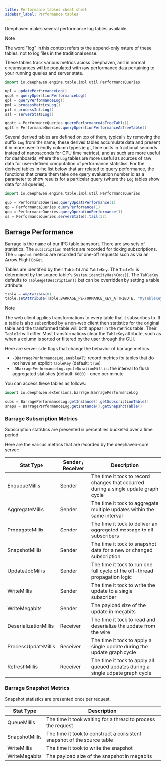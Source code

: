```yaml
---
title: Performance tables cheat sheet
sidebar_label: Performance tables
---
```


Deephaven makes several performance log tables available.

> [!NOTE]
> The word "log" in this context refers to the append-only nature of these tables, not to
> log files in the traditional sense.
>
> These tables track various metrics across Deephaven, and in normal
> circumstances will be populated with raw performance data
> pertaining to your running queries and server state.

```groovy order=upl,qopl,qpl,pml,pil,ssl,qptt,qoptt
import io.deephaven.engine.table.impl.util.PerformanceQueries

upl = updatePerformanceLog()
qopl = queryOperationPerformanceLog()
qpl = queryPerformanceLog()
pml = processMetricsLog()
pil = processInfoLog()
ssl = serverStateLog()

qoptt = PerformanceQueries.queryPerformanceAsTreeTable()
qptt = PerformanceQueries.queryOperationPerformanceAsTreeTable()
```

Several derived tables are defined on top of them, typically by removing the suffix `Log` from the name; these derived tables
accumulate data and present it in more user-friendly column types (e.g., time units in fractional seconds instead of nanoseconds for
CPU time metrics), and as such are more useful for dashboards, where the `Log` tables are more useful as sources of raw data
for user-defined computation of performance statistics. For the derived tables in the list below that are related to query performance,
the functions that create them take one query evaluation number id as a parameter to show results for a particular query (where the `Log`
tables show data for all queries).

```groovy order=qup,qp,qop,ss
import io.deephaven.engine.table.impl.util.PerformanceQueries

qup = PerformanceQueries.queryUpdatePerformance(1)
qp = PerformanceQueries.queryPerformance(1)
qop = PerformanceQueries.queryOperationPerformance(1)
ss = PerformanceQueries.serverState().tail(32)
```

## Barrage Performance

Barrage is the name of our IPC table transport. There are two sets of statistics. The `subscription`
metrics are recorded for ticking subscriptions. The `snapshot` metrics are recorded for one-off
requests such as via an Arrow Flight `DoGet`.

Tables are identified by their `TableId` and `TableKey`. The `TableId` is determined by the source table's
`System.identityHashCode()`. The `TableKey` defaults to `Table#getDescription()` but can be overridden by setting a
table attribute.

```groovy order=null
table = emptyTable(0)
table.setAttribute(Table.BARRAGE_PERFORMANCE_KEY_ATTRIBUTE, "MyTableKey")
```

> [!NOTE]
> The web client applies transformations to every table that it subscribes to. If a table is also subscribed by a non-web
> client then statistics for the original table and the transformed table will both appear in the metrics table. Their
> `TableId` will differ. Most transformations clear the `TableKey` attribute, such as when a column is sorted or filtered
> by the user through the GUI.

Here are server side flags that change the behavior of barrage metrics.

- `-DBarragePerformanceLog.enableAll`: record metrics for tables that do not have an explicit `TableKey` (default: `true`)
- `-DBarragePerformanceLog.cycleDurationMillis`: the interval to flush aggregated statistics (default: `60000` - once per minute)

You can access these tables as follows:

```groovy order=subs,snaps
import io.deephaven.extensions.barrage.BarragePerformanceLog

subs = BarragePerformanceLog.getInstance().getSubscriptionTable()
snaps = BarragePerformanceLog.getInstance().getSnapshotTable()
```

### Barrage Subscription Metrics

Subscription statistics are presented in percentiles bucketed over a time period.

Here are the various metrics that are recorded by the deephaven-core server:

| Stat Type             | Sender / Receiver | Description                                                                         |
| --------------------- | ----------------- | ----------------------------------------------------------------------------------- |
| EnqueueMillis         | Sender            | The time it took to record changes that occurred during a single update graph cycle |
| AggregateMillis       | Sender            | The time it took to aggregate multiple updates within the same interval             |
| PropagateMillis       | Sender            | The time it took to deliver an aggregated message to all subscribers                |
| SnapshotMillis        | Sender            | The time it took to snapshot data for a new or changed subscription                 |
| UpdateJobMillis       | Sender            | The time it took to run one full cycle of the off-thread propagation logic          |
| WriteMillis           | Sender            | The time it took to write the update to a single subscriber                         |
| WriteMegabits         | Sender            | The payload size of the update in megabits                                          |
| DeserializationMillis | Receiver          | The time it took to read and deserialize the update from the wire                   |
| ProcessUpdateMillis   | Receiver          | The time it took to apply a single update during the update graph cycle             |
| RefreshMillis         | Receiver          | The time it took to apply all queued updates during a single udpate graph cycle     |

### Barrage Snapshot Metrics

Snapshot statistics are presented once per request.

| Stat Type      | Description                                                             |
| -------------- | ----------------------------------------------------------------------- |
| QueueMillis    | The time it took waiting for a thread to process the request            |
| SnapshotMillis | The time it took to construct a consistent snapshot of the source table |
| WriteMillis    | The time it took to write the snapshot                                  |
| WriteMegabits  | The payload size of the snapshot in megabits                            |
